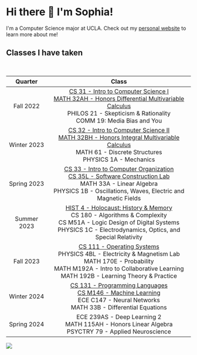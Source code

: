 # Hi there 👋 I'm Sophia!

I'm a Computer Science major at UCLA. Check out my [personal website](https://sophiasharif.com/) to learn more about me!

<h2>Classes I have taken</h2>
<br>

|   Quarter   |                                                                    Class                                                                    |
| :---------: | :-----------------------------------------------------------------------------------------------------------------------------------------: |
| Fall 2022 | [CS 31 - Intro to Computer Science I](https://github.com/sophiasharif/CS31) <br> [MATH 32AH - Honors Differential Multivariable Calculus](https://github.com/sophiasharif/honors-multivariable-calculus) <br> PHILOS 21 - Skepticism & Rationality <br> COMM 19: Media Bias and You
| Winter 2023 | [CS 32 - Intro to Computer Science II](https://github.com/sophiasharif/CS32) <br> [MATH 32BH - Honors Integral Multivariable Calculus](https://github.com/sophiasharif/honors-multivariable-calculus) <br> MATH 61 - Discrete Structures <br> PHYSICS 1A - Mechanics                   
|  Spring 2023  | [CS 33 - Intro to Computer Organization](https://github.com/sophiasharif/CS33) <br> [CS 35L - Software Construction Lab](https://github.com/sophiasharif/CS35L) <br> MATH 33A - Linear Algebra <br> PHYSICS 1B - Oscillations, Waves, Electric and Magnetic Fields 
| Summer 2023 | [HIST 4 - Holocaust: History & Memory](https://github.com/sophiasharif/HIST5)  <br> CS 180 - Algorithms & Complexity <br> CS M51A - Logic Design of Digital Systems <br> PHYSICS 1C - Electrodynamics, Optics, and Special Relativity 
| Fall 2023 | [CS 111 - Operating Systems](https://github.com/sophiasharif/CS111) <br> PHYSICS 4BL - Electricity & Magnetism Lab <br> MATH 170E - Probability <br> MATH M192A - Intro to Collaborative Learning <br> MATH 192B - Learning Theory & Practice
| Winter 2024 | [CS 131 - Programming Languages](https://github.com/sophiasharif/CS131) <br> [CS M146 - Machine Learning](https://github.com/sophiasharif/CSM146) <br> ECE C147 - Neural Networks <br> MATH 33B - Differential Equations <br>
| Spring 2024 | ECE 239AS - Deep Learning 2 <br> MATH 115AH - Honors Linear Algebra <br> PSYCTRY 79 - Applied Neuroscience <br>

![](https://view-counter.onrender.com/gh-sophiasharif)

